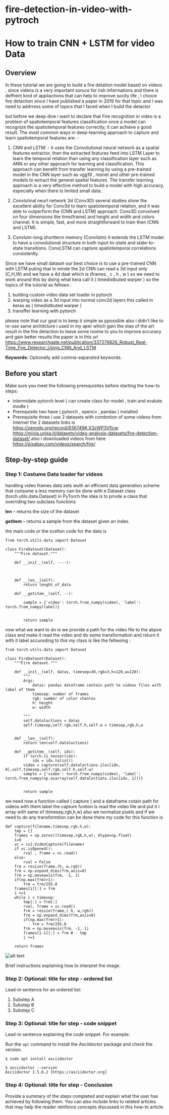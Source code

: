 # fire-detection-in-video-with-pytroch

<!-- Copy this Template. -->
<!-- Describe the title of your article by replacing "How-to Template" with the page name you want to publish to. -->
# How to train CNN + LSTM for video Data

## Overview

In these  tutorial  we are going to build a fire detation model based on videos  , since videos is a very important  soruce for rish informations and there is  deffrent kind of appliactions  that  can help  to improve socity life   , I choice fire detaction   since I have published a paper  in 2019  for that topic and I was need to addrress some of  topics that I faced when I build the detactor  

but before we deep dive  i want to declare that  Fire recognition in video is a problem of spatiotemporal features classification once a model can recognize the spatiotemporal features correctly; it can achieve a good result. 
The most common ways in deep-learning approach to capture and learn spatiotemporal features are: -

1.  CNN and LSTM: -  it uses the Convolutional neural network   as a spatial features extractor, then the extracted features feed into LSTM Layer to learn the temporal relation than using any classification layer such as  ANN or any other approach for learning and classification. This approach can benefit from transfer learning by using a pre-trained model in the CNN layer such as vgg19 , resnet  and other pre-trained models to extract the general spatial features. The transfer learning approach  is a very effective method to build a model with high accuracy, especially when there Is limited small data.

2.  Convlutinal neurl network 3d (Conv3D)   several studies show the excellent ability for Conv3d to learn spatiotemporal relation, and it was able to outperform the (CNN and LSTM) approach. Conv3D convolved on four dimensions the time(frame) and height and width and colors channel. It is simple, fast, and more straightforward to train then (CNN and LSTM).

3.  Convlutn-long shortterm memory (Convlstm)   it extends the LSTM model to have a convolutional structure in both input-to-state and state-to-state transitions. ConvLSTM can capture spatiotemporal correlations consistently. 

Since we have small dataset our  best choice is to use a pre-trained CNN with  LSTM  puting that in minde  the  2d CNN can read a 3d input only (C,H,W) and we have a 4d daat which is (frames , c , h , w )  so we need to work around this by doing what kera call it  ( timedistbuted warper )
so the topics of the tutorial as fellows :  
1. bulding custom video data set loader in pytorch 
2.  warping video as a 3d input into  normal conv2d layers this called in keras as ( timedistbuted warper )
3. transffer learning with pytorch

please note that our goal is to keep it simple as ppossible also i didn't like to re-use  same  architcture i used in my aper which gain the stae of the art result in the fire detaction  to leave some  roome to you to improve accuracy and gain better results  the paper  is in this url https://www.researchgate.net/publication/337274826_Robust_Real-Time_Fire_Detector_Using_CNN_And_LSTM

**Keywords:** Optionally add comma-separated keywords.

## Before you start

Make sure you meet the following prerequisites before starting the how-to steps:

* intermidate  pytorch level ( can create class for model , train and evalute modle )
* Prerequisite two have ( pytorch , opencv , pandas ) installed
* Prerequisite three i use 2 datasets   with combntion of some  videos from internet  the 2 datasets links is 
https://zenodo.org/record/836749#.X3zWP3Vficw     https://mivia.unisa.it/datasets/video-analysis-datasets/fire-detection-dataset/   also i downloaded  videos from here  https://pixabay.com/videos/search/fire/


  
## Step-by-step guide

### Step 1: Costume Data loader for videos

handling  video frames data sets wuth an   efficient data generation scheme that consume a less memory can be done  with e Dataset class (torch.utils.data.Dataset) in PyTorch  the idea  is  to privde a class that overriding two subclass functions

 __len__  – returns the size of the dataset

__getitem__  – returns a sample from the dataset given an index.


the main code or the scelton code   for the data is


```
from torch.utils.data import Dataset

class FireDataset(Dataset):
    """Fire dataset."""

    def __init__(self, ----):



    def __len__(self):
        return lenght_of_data

    def __getitem__(self, --):

        sample = {'video': torch.from_numpy(video), 'label': torch.from_numpy(label)}


        return sample
```
now   what we want to do is  we provide a path for the video file  to the abpve  class and make it read the video and  do some transformation and return it with it label  accuroding to this   my class is like the fellwoing :




```
from torch.utils.data import Dataset 

class FireDataset(Dataset):
    """Fire dataset."""

    def __init__(self, datas, timesep=30,rgb=3,h=120,w=120):
        """
        Args:
            datas: pandas dataframe contain path to videos files with label of them
            timesep: number of frames
            rgb: number of color chanles
            h: height
            w: width
                 
        """
        self.dataloctions = datas
        self.timesep,self.rgb,self.h,self.w = timesep,rgb,h,w


    def __len__(self):
        return len(self.dataloctions)

    def __getitem__(self, idx):
        if torch.is_tensor(idx):
            idx = idx.tolist()
        video = capture(self.dataloctions.iloc[idx, 0],self.timesep,self.rgb,self.h,self.w)
        sample = {'video': torch.from_numpy(video), 'label': torch.from_numpy(np.asarray(self.dataloctions.iloc[idx, 1]))}


        return sample

```

we need now a function called    ( capture )  and a dataframe cotain  path for videos with them label
the  capture funtion is  read the video file and put it i array with same of (timesep,rgb,h,w) also we normalize pixels and if we need to do any transformtion can be done there 
my code for  this function is 

```
def capture(filename,timesep,rgb,h,w):
    tmp = []
    frames = np.zeros((timesep,rgb,h,w), dtype=np.float)
    i=0
    vc = cv2.VideoCapture(filename)
    if vc.isOpened():
        rval , frame = vc.read()
    else:
        rval = False
    frm = resize(frame,(h, w,rgb))
    frm = np.expand_dims(frm,axis=0)
    frm = np.moveaxis(frm, -1, 1)
    if(np.max(frm)>1):
        frm = frm/255.0
    frames[i][:] = frm
    i +=1
    while i < timesep:
        tmp[:] = frm[:]
        rval, frame = vc.read()
        frm = resize(frame,( h, w,rgb))
        frm = np.expand_dims(frm,axis=0)
        if(np.max(frm)>1):
            frm = frm/255.0
        frm = np.moveaxis(frm, -1, 1)
        frames[i-1][:] = frm # - tmp
        i +=1

    return frames

```


<!-- When an image, such as a screenshot, is quicker to interpret than descriptive text, put the screenshot first, otherwise lead with the text. -->

![alt text](https://upload.wikimedia.org/wikipedia/commons/3/35/Tux.svg "Image title which describes image.")

Brief instructions explaining how to interpret the image.

### Step 2: Optional: title for step - ordered list

Lead-in sentence for an ordered list:

1. Substep A
1. Substep B
1. Substep C

### Step 3: Optional: title for step - code snippet

Lead-in sentence explaining the code snippet. For example: 

Run the `apt` command to install the Asciidoctor package and check the version.

```
$ sudo apt install asciidoctor

$ asciidoctor --version
Asciidoctor 1.5.6.2 [https://asciidoctor.org]
```

### Step 4: Optional: title for step - Conclusion

Provide a summary of the steps completed and explain what the user has achieved by following them. You can also include links to related articles that may help the reader reinforce concepts discussed in this how-to article.
